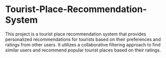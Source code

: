 # Tourist-Place-Recommendation-System
This project is a tourist place recommendation system that provides personalized recommendations for tourists based on their preferences and ratings from other users. It utilizes a collaborative filtering approach to find similar users and recommend popular tourist places based on their ratings.
